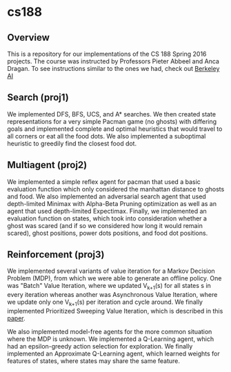 # cs188
## Overview
This is a repository for our implementations of the CS 188 Spring 2016 projects. The course was instructed by Professors Pieter Abbeel and Anca Dragan. To see instructions similar to the ones we had, check out [Berkeley AI](http://ai.berkeley.edu/project_overview.html)

## Search (proj1)
We implemented DFS, BFS, UCS, and A* searches. We then created state representations for a very simple Pacman game (no ghosts) with differing goals and implemented complete and optimal heuristics that would travel to all corners or eat all the food dots. We also implemented  a suboptimal heuristic to greedily find the closest food dot.
## Multiagent (proj2)
We implemented a simple reflex agent for pacman that used a basic evaluation function which only considered the manhattan distance to ghosts and food. We also implemented an adversarial search agent that used depth-limited Minimax with Alpha-Beta Pruning optimization as well as an agent that used depth-limited Expectimax. Finally, we implemented an evaluation function on states, which took into consideration whether a ghost was scared (and if so we considered how long it would remain scared), ghost positions, power dots positions, and food dot positions.

## Reinforcement (proj3)
We implemented several variants of value iteration for a Markov Decision Problem (MDP), from which we were able to generate an offline policy. One was "Batch" Value Iteration, where we updated V<sub>k+1</sub>(s) for all states s in every iteration whereas another was Asynchronous Value Iteration, where we update only one V<sub>k+1</sub>(s) per iteration and cycle around. We finally implemented Prioritized Sweeping Value Iteration, which is described in this [paper](http://papers.nips.cc/paper/651-memory-based-reinforcement-learning-efficient-computation-with-prioritized-sweeping.pdf). 

We also implemented model-free agents for the more common situation where the MDP is unknown. We implemented a Q-Learning agent, which had an epsilon-greedy action selection for exploration. We finally implemented an Approximate Q-Learning agent, which learned weights for features of states, where states may share the same feature.